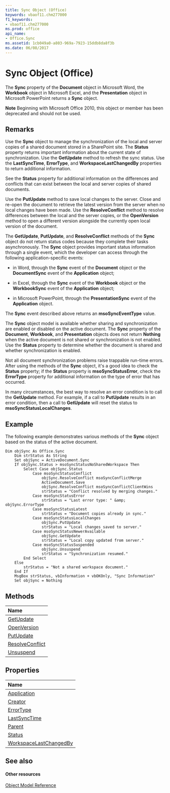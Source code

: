 ```yaml
---
title: Sync Object (Office)
keywords: vbaof11.chm277000
f1_keywords:
- vbaof11.chm277000
ms.prod: office
api_name:
- Office.Sync
ms.assetid: 1cb049a0-a803-969a-7923-15ddb8da8f3b
ms.date: 06/08/2017
---
```



# Sync Object (Office)

The **Sync** property of the **Document** object in Microsoft Word, the **Workbook** object in Microsoft Excel, and the **Presentation** object in Microsoft PowerPoint returns a **Sync** object.


 **Note**  Beginning with Microsoft Office 2010, this object or member has been deprecated and should not be used.


## Remarks

Use the **Sync** object to manage the synchronization of the local and server copies of a shared document stored in a SharePoint site. The **Status** property returns important information about the current state of synchronization. Use the **GetUpdate** method to refresh the sync status. Use the **LastSyncTime**, **ErrorType**, and **WorkspaceLastChangedBy** properties to return additional information.

See the **Status** property for additional information on the differences and conflicts that can exist between the local and server copies of shared documents.

Use the **PutUpdate** method to save local changes to the server. Close and re-open the document to retrieve the latest version from the server when no local changes have been made. Use the **ResolveConflict** method to resolve differences between the local and the server copies, or the **OpenVersion** method to open a different version alongside the currently open local version of the document.

The **GetUpdate**, **PutUpdate**, and **ResolveConflict** methods of the **Sync** object do not return status codes because they complete their tasks asynchronously. The **Sync** object provides important status information through a single event, which the developer can access through the following application-specific events:


- in Word, through the **Sync** event of the **Document** object or the **DocumentSync** event of the **Application** object;
    
- in Excel, through the **Sync** event of the **Workbook** object or the **WorkbookSync** event of the **Application** object;
    
- in Microsoft PowerPoint, through the **PresentationSync** event of the **Application** object.
    


The **Sync** event described above returns an **msoSyncEventType** value.

The **Sync** object model is available whether sharing and synchronization are enabled or disabled on the active document. The **Sync** property of the **Document**, **Workbook**, and **Presentation** objects does not return **Nothing** when the active document is not shared or synchronization is not enabled. Use the **Status** property to determine whether the document is shared and whether synchronization is enabled.

Not all document synchronization problems raise trappable run-time errors. After using the methods of the **Sync** object, it's a good idea to check the **Status** property; if the **Status** property is **msoSyncStatusError**, check the **ErrorType** property for additional information on the type of error that has occurred.

In many circumstances, the best way to resolve an error condition is to call the **GetUpdate** method. For example, if a call to **PutUpdate** results in an error condition, then a call to **GetUpdate** will reset the status to **msoSyncStatusLocalChanges**.


## Example

The following example demonstrates various methods of the **Sync** object based on the status of the active document.


```
Dim objSync As Office.Sync 
    Dim strStatus As String 
    Set objSync = ActiveDocument.Sync 
    If objSync.Status > msoSyncStatusNoSharedWorkspace Then 
        Select Case objSync.Status 
            Case msoSyncStatusConflict 
                objSync.ResolveConflict msoSyncConflictMerge 
                ActiveDocument.Save 
                objSync.ResolveConflict msoSyncConflictClientWins 
                strStatus = "Conflict resolved by merging changes." 
            Case msoSyncStatusError 
                strStatus = "Last error type: " &amp; objSync.ErrorType 
            Case msoSyncStatusLatest 
                strStatus = "Document copies already in sync." 
            Case msoSyncStatusLocalChanges 
                objSync.PutUpdate 
                strStatus = "Local changes saved to server." 
            Case msoSyncStatusNewerAvailable 
                objSync.GetUpdate 
                strStatus = "Local copy updated from server." 
            Case msoSyncStatusSuspended 
                objSync.Unsuspend 
                strStatus = "Synchronization resumed." 
        End Select 
    Else 
        strStatus = "Not a shared workspace document." 
    End If 
    MsgBox strStatus, vbInformation + vbOKOnly, "Sync Information" 
    Set objSync = Nothing
```


## Methods



|**Name**|
|:-----|
|[GetUpdate](sync-getupdate-method-office.md)|
|[OpenVersion](sync-openversion-method-office.md)|
|[PutUpdate](sync-putupdate-method-office.md)|
|[ResolveConflict](sync-resolveconflict-method-office.md)|
|[Unsuspend](sync-unsuspend-method-office.md)|

## Properties



|**Name**|
|:-----|
|[Application](sync-application-property-office.md)|
|[Creator](sync-creator-property-office.md)|
|[ErrorType](sync-errortype-property-office.md)|
|[LastSyncTime](sync-lastsynctime-property-office.md)|
|[Parent](sync-parent-property-office.md)|
|[Status](sync-status-property-office.md)|
|[WorkspaceLastChangedBy](sync-workspacelastchangedby-property-office.md)|

## See also


#### Other resources


[Object Model Reference](http://msdn.microsoft.com/library/499c789a-aba2-0fad-649a-0ea964cd3b5e%28Office.15%29.aspx)
